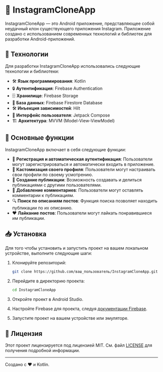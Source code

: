 # 📸 InstagramCloneApp

InstagramCloneApp — это Android приложение, представляющее собой неудачный клон существующего приложения Instagram. Приложение создано с использованием современных технологий и библиотек для разработки Android-приложений.

## 🚀 Технологии

Для разработки InstagramCloneApp использовались следующие технологии и библиотеки:

- 🛠 **Язык программирования**: Kotlin
- 🔒 **Аутентификация**: Firebase Authentication
- 🗄 **Хранилище**: Firebase Storage
- 📄 **База данных**: Firebase Firestore Database
- 🛠 **Инъекция зависимостей**: Hilt
- 🎨 **Интерфейс пользователя**: Jetpack Compose
- 🏗 **Архитектура**: MVVM (Model-View-ViewModel)

## 📱 Основные функции

InstagramCloneApp включает в себя следующие функции:

- 🔑 **Регистрация и автоматическая аутентификация**: Пользователи могут зарегистрироваться и автоматически входить в приложение.
- 🎨 **Кастомизация своего профиля**: Пользователи могут настраивать свои профили по своему усмотрению.
- 📸 **Создание публикации**: Возможность создавать и делиться публикациями с другими пользователями.
- 💬 **Добавление комментариев**: Пользователи могут оставлять комментарии к публикациям.
- 🔍 **Поиск по описаниям постов**: Функция поиска позволяет находить публикации по их описанию.
- ❤️ **Лайкание постов**: Пользователи могут лайкать понравившиеся им публикации.

## 📥 Установка

Для того чтобы установить и запустить проект на вашем локальном устройстве, выполните следующие шаги:

1. Клонируйте репозиторий:
    ```bash
    git clone https://github.com/ваш_пользователь/InstagramCloneApp.git
    ```

2. Перейдите в директорию проекта:
    ```bash
    cd InstagramCloneApp
    ```

3. Откройте проект в Android Studio.

4. Настройте Firebase для проекта, следуя [документации Firebase](https://firebase.google.com/docs/android/setup).

5. Запустите проект на вашем устройстве или эмуляторе.

## 📄 Лицензия

Этот проект лицензируется под лицензией MIT. См. файл [LICENSE](LICENSE) для получения подробной информации.

---

Создано с ❤️ и Kotlin.

